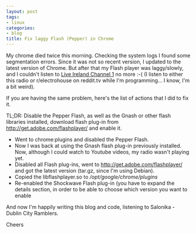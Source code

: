 ```yaml
---
layout: post
tags:
- linux
categories:
- blog
title: Fix laggy Flash (Pepper) in Chrome
---
```


<p>My chrome died twice this morning. Checking the system logs I found some segmentation errors. Since it was not so recent version, I updated to the latest version of Chrome. But after that my Flash player was laggy/slowly, and I couldn't listen to <a href="http://tunein.com/radio/Live-Ireland-Channel-1-s17895/#" title="Live Ireland Channel 1">Live Ireland Channel 1</a> no more :-( (I listen to either this radio or r/electrohouse on reddit.tv while I'm programming... I know, I'm a bit weird).</p>

<p>If you are having the same problem, here's the list of actions that I did to fix it.</p>

<p>TL;DR: Disable the Pepper Flash, as well as the Gnash or other flash libraries installed, download flash plug-in from <a href="http://get.adobe.com/flashplayer/" title="http://get.adobe.com/flashplayer/">http://get.adobe.com/flashplayer/</a> and enable it.</p>

<ul>
	<li>Went to chrome:plugins and disabled the Pepper Flash.</li>
	<li>Now I was back at using the Gnash flash plug-in previously installed. Now, although I could watch to Youtube videos, my radio wasn't playing yet.</li>
	<li>Disabled all Flash plug-ins, went to <a href="http://get.adobe.com/flashplayer/" title="http://get.adobe.com/flashplayer/">http://get.adobe.com/flashplayer/</a> and got the latest version (tar.gz, since I'm using Debian).</li>
	<li>Copied the libflashplayer.so to <em>/opt/google/chrome/plugins</em></li>
	<li>Re-enabled the Shockwave Flash plug-in (you have to expand the details section, in order to be able to choose which version you want to enable</li>
</ul>

<p>And now I'm happily writing this blog and code, listening to Salonika - Dublin City Ramblers.</p>

<p>Cheers</p>
